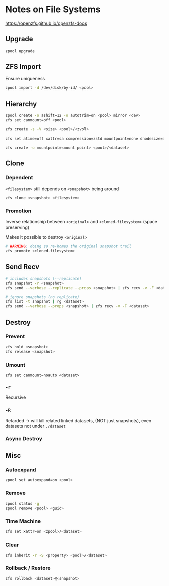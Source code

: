 # Notes on File Systems

https://openzfs.github.io/openzfs-docs

## Upgrade

```bash
zpool upgrade
```

## ZFS Import

Ensure uniqueness

```bash
zpool import -d /dev/disk/by-id/ <pool>
```

## Hierarchy

```bash
zpool create -o ashift=12 -o autotrim=on <pool> mirror <dev>
zfs set canmount=off <pool>
```

```bash
zfs create -s -V <size> <pool>/<zvol>
```

```bash
zfs set atime=off xattr=sa compression=zstd mountpoint=none dnodesize=auto <pool>
```

```bash
zfs create -o mountpoint=<mount point> <pool>/<dataset>
```

## Clone

### Dependent

`<filesystem>` still depends on `<snapshot>` being around

```bash
zfs clone <snapshot> <filesystem>
```

### Promotion

Inverse relationship between `<original>` and `<cloned-filesystem>` (space preserving)

Makes it possible to destroy `<original>`

```bash
# WARNING: doing so re-homes the original snapshot trail
zfs promote <cloned-filesystem>
```

## Send Recv

```bash
# includes snapshots (--replicate)
zfs snapshot -r <snapshot>
zfs send --verbose --replicate --props <snapshot> | zfs recv -v -F <dataset>
```

```bash
# ignore snapshots (no replicate)
zfs list -t snapshot | rg <dataset>
zfs send --verbose --props <snapshot> | zfs recv -v -F <dataset>
```

## Destroy

### Prevent

```bash
zfs hold <snapshot>
zfs release <snapshot>
```

### Umount

```
zfs set canmount=noauto <dataset>
```

### `-r`

Recursive

### `-R`

Retarded -> will kill related linked datasets, (NOT just snapshots), even datasets not under `./dataset`

### Async Destroy

## Misc

### Autoexpand

```bash
zpool set autoexpand=on <pool>
```

### Remove

```bash
zpool status -g
zpool remove <pool> <guid>
```

### Time Machine

```bash
zfs set xattr=on <zpool>/<dataset>
```

### Clear

```bash
zfs inherit -r -S <property> <pool>/<dataset>
```

### Rollback / Restore

```bash
zfs rollback <dataset>@<snapshot>
```
